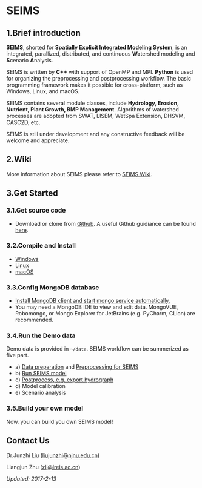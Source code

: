 
# SEIMS

## 1.Brief introduction

**SEIMS**, shorted for **Spatially Explicit Integrated Modeling System**, is an integrated, parallized, distributed, and continuous **Wa**tershed modeling and **S**cenario **A**nalysis.

SEIMS is written by **C++** with support of OpenMP and MPI. **Python** is used for organizing the preprocessing and postprocessing workflow. The basic programming framework makes it possible for cross-platform, such as Windows, Linux, and macOS.

SEIMS contains several module classes, include **Hydrology, Erosion, Nutrient, Plant Growth, BMP Management**. Algorithms of watershed processes are adopted from SWAT, LISEM, WetSpa Extension, DHSVM, CASC2D, etc.

SEIMS is still under development and any constructive feedback will be welcome and appreciate.

## 2.Wiki

More information about SEIMS please refer to [SEIMS Wiki](https://github.com/lreis2415/SEIMS2017/wiki).

## 3.Get Started
### 3.1.Get source code

+ Download or clone from [Github](https://github.com/lreis2415/SEIMS2017/tree/master). A useful Github guidiance can be found [here](https://github.com/lreis2415/SEIMS2017/wiki/Git-guidance).

### 3.2.Compile and Install

+ [Windows](https://github.com/lreis2415/SEIMS2017/wiki/Windows)
+ [Linux](https://github.com/lreis2415/SEIMS2017/wiki/Linux)
+ [macOS](https://github.com/lreis2415/SEIMS2017/wiki/macOS)

### 3.3.Config MongoDB database
+ [Install MongoDB client and start mongo service automatically.](https://github.com/lreis2415/SEIMS2017/wiki/MongoDB-install-and-config)
+ You may need a MongoDB IDE to view and edit data. MongoVUE, Robomongo, or Mongo Explorer for JetBrains (e.g. PyCharm, CLion) are recommended.

### 3.4.Run the Demo data
Demo data is provided in `~/data`. SEIMS workflow can be summerized as five part.
+ a) [Data preparation](https://github.com/lreis2415/SEIMS2017/wiki/Data-preparation) and [Preprocessing for SEIMS](https://github.com/lreis2415/SEIMS2017/wiki/Data-preprocess)
+ b) [Run SEIMS model](https://github.com/lreis2415/SEIMS2017/wiki/Executation-and-calibration)
+ c) [Postprocess, e.g. export hydrograph](https://github.com/lreis2415/SEIMS2017/wiki/result-postprocess)
+ d) Model calibration
+ e) Scenario analysis

### 3.5.Build your own model
Now, you can build you own SEIMS model!


Contact Us
----------
Dr.Junzhi Liu (liujunzhi@njnu.edu.cn)

Liangjun Zhu (zlj@lreis.ac.cn)

*Updated: 2017-2-13*


